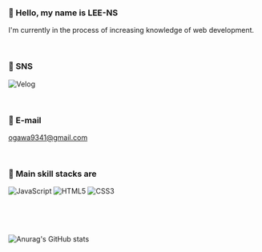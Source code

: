 ### 👤 Hello, my name is LEE-NS
I'm currently in the process of increasing knowledge of web development.

<br>

### 🤝 SNS
![Velog](http://img.shields.io/badge/-Velog-20C997?style=for-the-badge&link="https://velog.io/@frog41/posts")

<br>

### 📧 E-mail
ogawa9341@gmail.com

<br>

### 🔧 Main skill stacks are
![JavaScript](https://img.shields.io/badge/javascript-%23323330.svg?style=for-the-badge&logo=javascript&logoColor=%23F7DF1E) ![HTML5](https://img.shields.io/badge/html5-%23E34F26.svg?style=for-the-badge&logo=html5&logoColor=white) ![CSS3](https://img.shields.io/badge/css3-%231572B6.svg?style=for-the-badge&logo=css3&logoColor=white)

<br><br><br>

![Anurag's GitHub stats](https://github-readme-stats.vercel.app/api?username=LEE-NS&show_icons=true&theme=dark)





<!--
**LEE-NS/LEE-NS** is a ✨ _special_ ✨ repository because its `README.md` (this file) appears on your GitHub profile.

Here are some ideas to get you started:

- 🔭 I’m currently working on ...
- 🌱 I’m currently learning ...
- 👯 I’m looking to collaborate on ...
- 🤔 I’m looking for help with ...
- 💬 Ask me about ...
- 📫 How to reach me: ...
- 😄 Pronouns: ...
- ⚡ Fun fact: ...
-->
